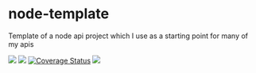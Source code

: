 # node-template
Template of a node api project which I use as a starting point for many of my apis

<img src="https://travis-ci.com/apiglue/api-template.svg?branch=master" /> <img src="https://david-dm.org/apiglue/api-template.svg" /> <a href="https://coveralls.io/github/apiglue/api-template?branch=master"><img src="https://coveralls.io/repos/github/apiglue/api-template/badge.svg?branch=master" alt="Coverage Status" /></a> <img src="https://sonarcloud.io/api/project_badges/measure?project=api-template&metric=alert_status" />


